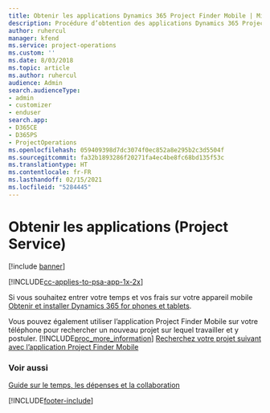 ```yaml
---
title: Obtenir les applications Dynamics 365 Project Finder Mobile | MicrosoftDocs
description: Procédure d’obtention des applications Dynamics 365 Project Finder Mobile
author: ruhercul
manager: kfend
ms.service: project-operations
ms.custom: ''
ms.date: 8/03/2018
ms.topic: article
ms.author: ruhercul
audience: Admin
search.audienceType:
- admin
- customizer
- enduser
search.app:
- D365CE
- D365PS
- ProjectOperations
ms.openlocfilehash: 059409398d7dc3074f0ec852a8e295b2c3d5504f
ms.sourcegitcommit: fa32b1893286f20271fa4ec4be8fc68bd135f53c
ms.translationtype: HT
ms.contentlocale: fr-FR
ms.lasthandoff: 02/15/2021
ms.locfileid: "5284445"
---
```

# <a name="get-the-apps-project-service"></a>Obtenir les applications (Project Service)

[!include [banner](../includes/psa-now-project-operations.md)]

[!INCLUDE[cc-applies-to-psa-app-1x-2x](../includes/cc-applies-to-psa-app-1x-2x.md)]

Si vous souhaitez entrer votre temps et vos frais sur votre appareil mobile [Obtenir et installer Dynamics 365 for phones et tablets](https://docs.microsoft.com/dynamics365/mobile-app/dynamics-365-phones-tablets-users-guide).  
  
 Vous pouvez également utiliser l’application Project Finder Mobile sur votre téléphone pour rechercher un nouveau projet sur lequel travailler et y postuler. [!INCLUDE[proc_more_information](../includes/proc-more-information.md)] [Recherchez votre projet suivant avec l’application Project Finder Mobile](../psa/find-next-project-finder-mobile-app.md) 
  
### <a name="see-also"></a>Voir aussi  
 [Guide sur le temps, les dépenses et la collaboration](../psa/time-expense-collaboration-guide.md)


[!INCLUDE[footer-include](../includes/footer-banner.md)]